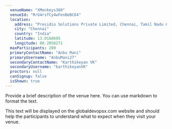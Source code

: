 ```yaml
---
  venueName: "XMonkeys360"
  venueId: "RrG4rsfCy4wFenBeBC64"
  location:
    address: "Presidio Solutions Private Limited, Chennai, Tamil Nadu 600032"
    city: "Chennai"
    country: "India"
    latitude: 13.0168695
    longitude: 80.2058271
  maxParticipants: 200
  primaryContactName: "Anbu Mani"
  primaryUsername: "AnbuMani27"
  secondaryContactName: "Karthikeyan VK"
  secondaryUsername: "karthikeyanVK"
  proctors: null
  canSignup: false
  isShown: true
---
```


 
Provide a brief description of the venue here. You can use markdown to format the text.

This text will be displayed on the globaldevopsx.com website and should help the participants to understand what to expect when they visit your venue.

